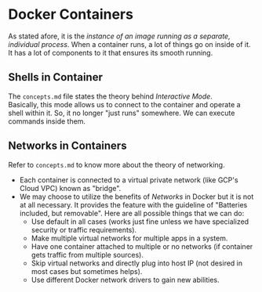 # Docker Containers

As stated afore, it is the *instance of an image running as a separate, individual process*. When a container runs, a lot of things go on inside of it. It has a lot of components to it that ensures its smooth running.


## Shells in Container

The `concepts.md` file states the theory behind *Interactive Mode*. <br />
Basically, this mode allows us to connect to the container and operate a shell within it. So, it no longer "just runs" somewhere. We can execute commands inside them.


## Networks in Containers

Refer to `concepts.md` to know more about the theory of networking.
- Each container is connected to a virtual private network (like GCP's Cloud VPC) known as "bridge".
- We may choose to utilize the benefits of *Networks* in Docker but it is not at all necessary. It provides the feature with the guideline of "Batteries included, but removable". Here are all possible things that we can do:
    - Use default in all cases (works just fine unless we have specialized security or traffic requirements).
    - Make multiple virtual networks for multiple apps in a system.
    - Have one container attached to multiple or no networks (if container gets traffic from multiple sources).
    - Skip virtual networks and directly plug into host IP (not desired in most cases but sometimes helps).
    - Use different Docker network drivers to gain new abilities.

